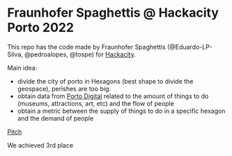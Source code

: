 # Fraunhofer Spaghettis @ Hackacity Porto 2022

This repo has the code made by Fraunhofer Spaghettis (@Eduardo-LP-Silva, @pedroalopes, @tospe) for [Hackacity](https://hackacity.eu). 

Main idea:
- divide the city of porto in Hexagons (best shape to divide the geospace), perishes are too big.
- obtain data from [Porto Digital](https://portodigital.pt) related to the amount of things to do (museums, attractions, art, etc) and the flow of people
- obtain a metric between the supply of things to do in a specific hexagon and the demand of people

[Pitch](pitch.pdf)

We achieved 3rd place